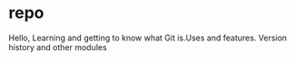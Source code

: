 # repo

Hello,
              Learning and getting to know
              what Git is.Uses and features.
              Version history and other modules
